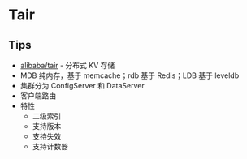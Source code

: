 
# Tair
## Tips
* [alibaba/tair](https://github.com/alibaba/tair) - 分布式 KV 存储
* MDB 纯内存，基于 memcache；rdb 基于 Redis；LDB 基于 leveldb
* 集群分为 ConfigServer 和 DataServer
* 客户端路由
* 特性
  * 二级索引
  * 支持版本
  * 支持失效
  * 支持计数器
